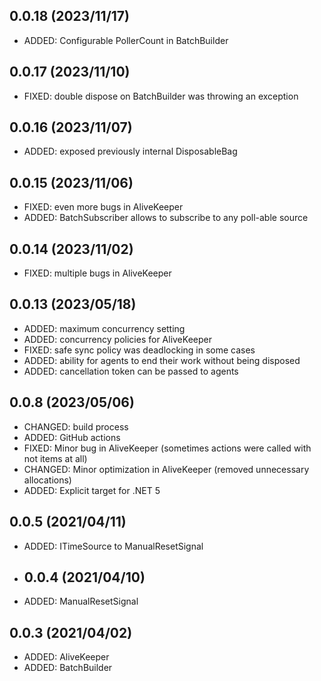 ## 0.0.18 (2023/11/17)
* ADDED: Configurable PollerCount in BatchBuilder

## 0.0.17 (2023/11/10)
* FIXED: double dispose on BatchBuilder was throwing an exception

## 0.0.16 (2023/11/07)
* ADDED: exposed previously internal DisposableBag

## 0.0.15 (2023/11/06)
* FIXED: even more bugs in AliveKeeper
* ADDED: BatchSubscriber allows to subscribe to any poll-able source

## 0.0.14 (2023/11/02)
* FIXED: multiple bugs in AliveKeeper

## 0.0.13 (2023/05/18)
* ADDED: maximum concurrency setting
* ADDED: concurrency policies for AliveKeeper
* FIXED: safe sync policy was deadlocking in some cases
* ADDED: ability for agents to end their work without being disposed
* ADDED: cancellation token can be passed to agents

## 0.0.8 (2023/05/06)
* CHANGED: build process
* ADDED: GitHub actions
* FIXED: Minor bug in AliveKeeper (sometimes actions were called with not items at all)
* CHANGED: Minor optimization in AliveKeeper (removed unnecessary allocations)
* ADDED: Explicit target for .NET 5

## 0.0.5 (2021/04/11)
* ADDED: ITimeSource to ManualResetSignal

* ## 0.0.4 (2021/04/10)
* ADDED: ManualResetSignal

## 0.0.3 (2021/04/02)
* ADDED: AliveKeeper
* ADDED: BatchBuilder
